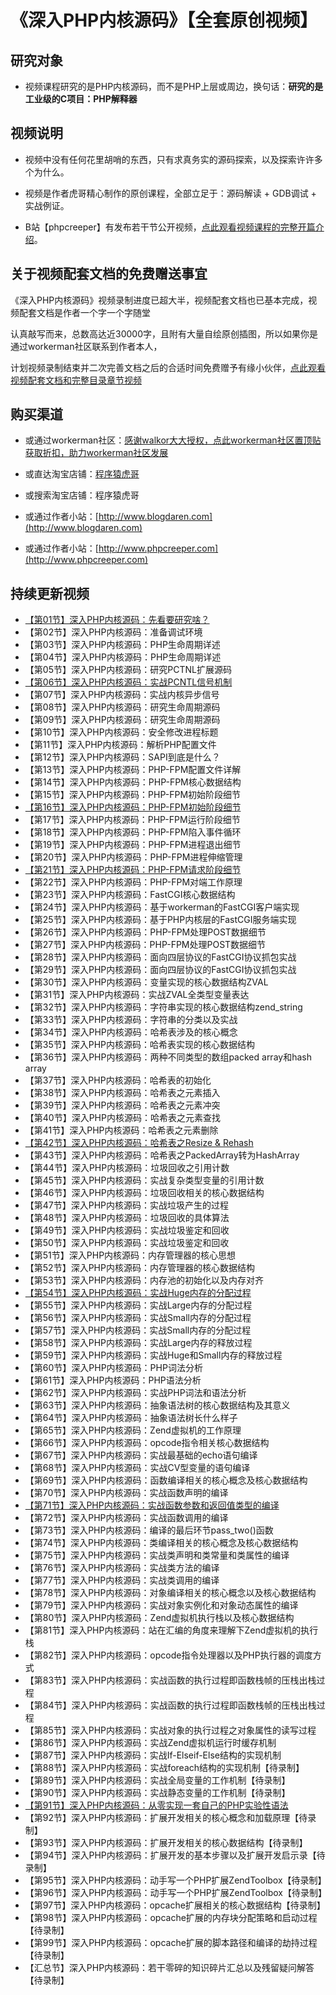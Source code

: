 # 《深入PHP内核源码》【全套原创视频】

## 研究对象

* 视频课程研究的是PHP内核源码，而不是PHP上层或周边，换句话：**研究的是工业级的C项目：PHP解释器**

## 视频说明

* 视频中没有任何花里胡哨的东西，只有求真务实的源码探索，以及探索许许多个为什么。

* 视频是作者虎哥精心制作的原创课程，全部立足于：源码解读 + GDB调试 + 实战例证。

* B站【phpcreeper】有发布若干节公开视频，[点此观看视频课程的完整开篇介绍](https://www.bilibili.com/video/BV1pP4y1G7ae/)。

## 关于视频配套文档的免费赠送事宜
《深入PHP内核源码》视频录制进度已超大半，视频配套文档也已基本完成，视频配套文档是作者一个字一个字随堂

认真敲写而来，总数高达近30000字，且附有大量自绘原创插图，所以如果你是通过workerman社区联系到作者本人，

计划视频录制结束并二次完善文档之后的合适时间免费赠予有缘小伙伴，[点此观看视频配套文档和完整目录章节视频](https://www.bilibili.com/video/BV1RH6VYqEYA/)

## 购买渠道

* 或通过workerman社区：[感谢walkor大大授权，点此workerman社区置顶贴获取折扣，助力workerman社区发展](https://www.workerman.net/q/13673)

* 或直达淘宝店铺：[程序猿虎哥](https://item.taobao.com/item.htm?ft=t&id=719914277319)

* 或搜索淘宝店铺：程序猿虎哥

* 或通过作者小站：[http://www.blogdaren.com](http://www.blogdaren.com)

* 或通过作者小站：[http://www.phpcreeper.com](http://www.phpcreeper.com)

## 持续更新视频

* [【第01节】深入PHP内核源码：先看要研究啥？](https://www.bilibili.com/video/BV1pP4y1G7ae/)   
* 【第02节】深入PHP内核源码：准备调试环境   
* 【第03节】深入PHP内核源码：PHP生命周期详述   
* 【第04节】深入PHP内核源码：PHP生命周期详述   
* 【第05节】深入PHP内核源码：研究PCTNL扩展源码   
* [【第06节】深入PHP内核源码：实战PCNTL信号机制](https://www.bilibili.com/video/BV1NZ4y1t728/)   
* 【第07节】深入PHP内核源码：实战内核异步信号   
* 【第08节】深入PHP内核源码：研究生命周期源码   
* 【第09节】深入PHP内核源码：研究生命周期源码   
* 【第10节】深入PHP内核源码：安全修改进程标题   
* 【第11节】深入PHP内核源码：解析PHP配置文件   
* 【第12节】深入PHP内核源码：SAPI到底是什么？   
* 【第13节】深入PHP内核源码：PHP-FPM配置文件详解   
* 【第14节】深入PHP内核源码：PHP-FPM核心数据结构   
* 【第15节】深入PHP内核源码：PHP-FPM初始阶段细节   
* [【第16节】深入PHP内核源码：PHP-FPM初始阶段细节](https://www.bilibili.com/video/BV1UX4y1U7Jx/)   
* 【第17节】深入PHP内核源码：PHP-FPM运行阶段细节   
* 【第18节】深入PHP内核源码：PHP-FPM陷入事件循环   
* 【第19节】深入PHP内核源码：PHP-FPM进程退出细节   
* 【第20节】深入PHP内核源码：PHP-FPM进程伸缩管理   
* [【第21节】深入PHP内核源码：PHP-FPM请求阶段细节](https://www.bilibili.com/video/BV1Bs4y1i7mA/)   
* 【第22节】深入PHP内核源码：PHP-FPM对端工作原理   
* 【第23节】深入PHP内核源码：FastCGI核心数据结构   
* 【第24节】深入PHP内核源码：基于workerman的FastCGI客户端实现  
* 【第25节】深入PHP内核源码：基于PHP内核层的FastCGI服务端实现  
* 【第26节】深入PHP内核源码：PHP-FPM处理POST数据细节
* 【第27节】深入PHP内核源码：PHP-FPM处理POST数据细节
* 【第28节】深入PHP内核源码：面向四层协议的FastCGI协议抓包实战
* 【第29节】深入PHP内核源码：面向四层协议的FastCGI协议抓包实战
* 【第30节】深入PHP内核源码：变量实现的核心数据结构ZVAL
* 【第31节】深入PHP内核源码：实战ZVAL全类型变量表达
* 【第32节】深入PHP内核源码：字符串实现的核心数据结构zend_string
* 【第33节】深入PHP内核源码：字符串的分类以及实战
* 【第34节】深入PHP内核源码：哈希表涉及的核心概念
* 【第35节】深入PHP内核源码：哈希表实现的核心数据结构
* 【第36节】深入PHP内核源码：两种不同类型的数组packed array和hash array
* 【第37节】深入PHP内核源码：哈希表的初始化
* 【第38节】深入PHP内核源码：哈希表之元素插入
* 【第39节】深入PHP内核源码：哈希表之元素冲突
* 【第40节】深入PHP内核源码：哈希表之元素查找
* 【第41节】深入PHP内核源码：哈希表之元素删除
* [【第42节】深入PHP内核源码：哈希表之Resize & Rehash](https://www.bilibili.com/video/BV1YC4y1Y72e/)
* 【第43节】深入PHP内核源码：哈希表之PackedArray转为HashArray
* 【第44节】深入PHP内核源码：垃圾回收之引用计数   
* 【第45节】深入PHP内核源码：实战复杂类型变量的引用计数   
* 【第46节】深入PHP内核源码：垃圾回收相关的核心数据结构   
* 【第47节】深入PHP内核源码：实战垃圾产生的过程   
* 【第48节】深入PHP内核源码：垃圾回收的具体算法  
* 【第49节】深入PHP内核源码：实战垃圾鉴定和回收  
* 【第50节】深入PHP内核源码：实战垃圾鉴定和回收  
* 【第51节】深入PHP内核源码：内存管理器的核心思想
* 【第52节】深入PHP内核源码：内存管理器的核心数据结构
* 【第53节】深入PHP内核源码：内存池的初始化以及内存对齐
* [【第54节】深入PHP内核源码：实战Huge内存的分配过程](https://www.bilibili.com/video/BV1X4421D7HA/)
* 【第55节】深入PHP内核源码：实战Large内存的分配过程
* 【第56节】深入PHP内核源码：实战Small内存的分配过程
* 【第57节】深入PHP内核源码：实战Small内存的分配过程
* 【第58节】深入PHP内核源码：实战Large内存的释放过程
* 【第59节】深入PHP内核源码：实战Huge和Small内存的释放过程
* 【第60节】深入PHP内核源码：PHP词法分析
* 【第61节】深入PHP内核源码：PHP语法分析
* 【第62节】深入PHP内核源码：实战PHP词法和语法分析   
* 【第63节】深入PHP内核源码：抽象语法树的核心数据结构及其意义      
* 【第64节】深入PHP内核源码：抽象语法树长什么样子        
* 【第65节】深入PHP内核源码：Zend虚拟机的工作原理           
* 【第66节】深入PHP内核源码：opcode指令相关核心数据结构           
* 【第67节】深入PHP内核源码：实战最基础的echo语句编译           
* 【第68节】深入PHP内核源码：实战CV型变量的语句编译           
* 【第69节】深入PHP内核源码：函数编译相关的核心概念及核心数据结构             
* 【第70节】深入PHP内核源码：实战函数声明的编译                
* [【第71节】深入PHP内核源码：实战函数参数和返回值类型的编译](https://www.bilibili.com/video/BV1FavseQE2D/)                
* 【第72节】深入PHP内核源码：实战函数调用的编译                
* 【第73节】深入PHP内核源码：编译的最后环节pass_two()函数               
* 【第74节】深入PHP内核源码：类编译相关的核心概念及核心数据结构                  
* 【第75节】深入PHP内核源码：实战类声明和类常量和类属性的编译                  
* 【第76节】深入PHP内核源码：实战类方法的编译                  
* 【第77节】深入PHP内核源码：实战类调用的编译                  
* 【第78节】深入PHP内核源码：对象编译相关的核心概念以及核心数据结构                     
* 【第79节】深入PHP内核源码：实战对象实例化和对象动态属性的编译                      
* 【第80节】深入PHP内核源码：Zend虚拟机执行栈以及核心数据结构                        
* 【第81节】深入PHP内核源码：站在汇编的角度来理解下Zend虚拟机的执行栈
* 【第82节】深入PHP内核源码：opcode指令处理器以及PHP执行器的调度方式   
* 【第83节】深入PHP内核源码：实战函数的执行过程即函数栈帧的压栈出栈过程
* 【第84节】深入PHP内核源码：实战函数的执行过程即函数栈帧的压栈出栈过程   
* 【第85节】深入PHP内核源码：实战对象的执行过程之对象属性的读写过程     
* 【第86节】深入PHP内核源码：实战Zend虚拟机运行时缓存机制       
* 【第87节】深入PHP内核源码：实战If-Elseif-Else结构的实现机制    
* 【第88节】深入PHP内核源码：实战foreach结构的实现机制【待录制】
* 【第89节】深入PHP内核源码：实战全局变量的工作机制【待录制】
* 【第90节】深入PHP内核源码：实战静态变量的工作机制【待录制】
* [【第91节】深入PHP内核源码：从零实现一套自己的PHP实验性语法](https://www.bilibili.com/video/BV1fg1YY5ETp/)
* 【第92节】深入PHP内核源码：扩展开发相关的核心概念和加载原理【待录制】
* 【第93节】深入PHP内核源码：扩展开发相关的核心数据结构【待录制】
* 【第94节】深入PHP内核源码：扩展开发的基本步骤以及扩展开发启示录【待录制】
* 【第95节】深入PHP内核源码：动手写一个PHP扩展ZendToolbox【待录制】
* 【第96节】深入PHP内核源码：动手写一个PHP扩展ZendToolbox【待录制】
* 【第97节】深入PHP内核源码：opcache扩展相关的核心数据结构【待录制】
* 【第98节】深入PHP内核源码：opcache扩展的内存块分配策略和启动过程【待录制】
* 【第99节】深入PHP内核源码：opcache扩展的脚本路径和编译的劫持过程【待录制】
* 【汇总节】深入PHP内核源码：若干零碎的知识碎片汇总以及残留疑问解答【待录制】

